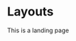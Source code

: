 Layouts
============================================================================================

This is a landing page
